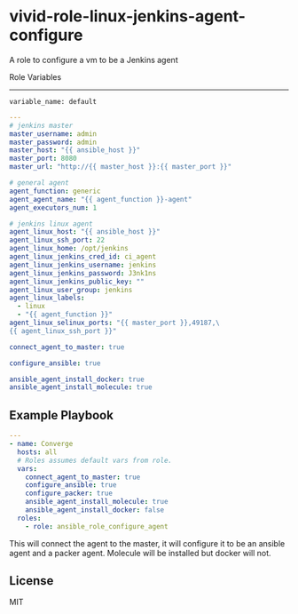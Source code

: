 vivid-role-linux-jenkins-agent-configure
=========

A role to configure a vm to be a Jenkins agent

Role Variables

--------------
`variable_name: default`

```yaml
---
# jenkins master
master_username: admin
master_password: admin
master_host: "{{ ansible_host }}"
master_port: 8080
master_url: "http://{{ master_host }}:{{ master_port }}"

# general agent
agent_function: generic
agent_agent_name: "{{ agent_function }}-agent"
agent_executors_num: 1

# jenkins linux agent
agent_linux_host: "{{ ansible_host }}"
agent_linux_ssh_port: 22
agent_linux_home: /opt/jenkins
agent_linux_jenkins_cred_id: ci_agent
agent_linux_jenkins_username: jenkins
agent_linux_jenkins_password: J3nk1ns
agent_linux_jenkins_public_key: ""
agent_linux_user_group: jenkins
agent_linux_labels:
  - linux
  - "{{ agent_function }}"
agent_linux_selinux_ports: "{{ master_port }},49187,\
{{ agent_linux_ssh_port }}"

connect_agent_to_master: true

configure_ansible: true

ansible_agent_install_docker: true
ansible_agent_install_molecule: true

```

Example Playbook
----------------

```yaml
---
- name: Converge
  hosts: all
  # Roles assumes default vars from role.
  vars:
    connect_agent_to_master: true
    configure_ansible: true
    configure_packer: true
    ansible_agent_install_molecule: true
    ansible_agent_install_docker: false
  roles:
    - role: ansible_role_configure_agent

```

This will connect the agent to the master, it will configure it to be an ansible agent and a packer agent. Molecule will be installed but docker will not.

License
-------

MIT

